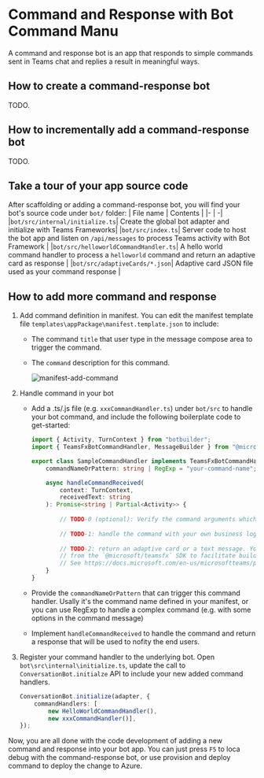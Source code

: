 # Command and Response with Bot Command Manu
A command and response bot is an app that responds to simple commands sent in Teams chat and replies a result in meaningful ways.

## How to create a command-response bot
TODO.

## How to incrementally add a command-response bot
TODO.

## Take a tour of your app source code
After scaffolding or adding a command-response bot, you will find your bot's source code under `bot/` folder:
| File name | Contents |
|- | -|
|`bot/src/internal/initialize.ts`| Create the global bot adapter and initialize with Teams Frameworks|
|`bot/src/index.ts`| Server code to host the bot app and listen on `/api/messages` to process Teams activity with Bot Framework |
|`bot/src/helloworldCommandHandler.ts`| A hello world command handler to process a `helloworld` command and return an adaptive card as response |
|`bot/src/adaptiveCards/*.json`| Adaptive card JSON file used as your command response |


## How to add more command and response
1. Add command definition in manifest. You can edit the manifest template file `templates\appPackage\manifest.template.json` to include:
    * The command `title` that user type in the message compose area to trigger the command.
    * The `command` description for this command.

      ![manifest-add-command](https://user-images.githubusercontent.com/10163840/160374446-7fd164d6-63c9-47b2-9bf1-0d6a88731e8d.png)

1. Handle command in your bot
    * Add a .ts/.js file (e.g. `xxxCommandHandler.ts`) under `bot/src` to handle your bot command, and include the following boilerplate code to get-started:
    
        ```typescript
        import { Activity, TurnContext } from "botbuilder";
        import { TeamsFxBotCommandHandler, MessageBuilder } from "@microsoft/teamsfx";

        export class SampleCommandHandler implements TeamsFxBotCommandHandler {
            commandNameOrPattern: string | RegExp = "your-command-name";

            async handleCommandReceived(
                context: TurnContext,
                receivedText: string
            ): Promise<string | Partial<Activity>> {
                
                // TODO-0 (optional): Verify the command arguments which are received from the client if needed.
                
                // TODO-1: handle the command with your own business logic.
                
                // TODO-2: return an adaptive card or a text message. You can leverage `MessageBuilder` utilities
                // from the `@microsoft/teamsfx` SDK to facilitate building message with cards supported in Teams
                // See https://docs.microsoft.com/en-us/microsoftteams/platform/task-modules-and-cards/cards/cards-reference for more details.
            }
        }
        ```

    * Provide the `commandNameOrPattern` that can trigger this command handler. Usally it's the command name defined in your manifest, or you can use RegExp to handle a complex command (e.g. with some options in the command message)

    * Implement `handleCommandReceived` to handle the command and return a response that will be used to nofity the end users.
  

1. Register your command handler to the underlying bot.
Open `bot\src\internal\initialize.ts`, update the call to `ConversationBot.initialze` API to include your new added command handlers.

    ```typescript
    ConversationBot.initialize(adapter, { 
        commandHandlers: [
            new HelloWorldCommandHandler(),
            new xxxCommandHandler()],
    });
    ```

Now, you are all done with the code development of adding a new command and response into your bot app. You can just press `F5` to loca debug with the command-response bot, or use provision and deploy command to deploy the change to Azure.
